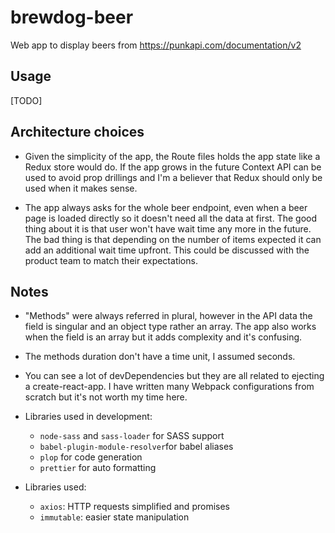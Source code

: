 # brewdog-beer

Web app to display beers from https://punkapi.com/documentation/v2

## Usage

[TODO]

## Architecture choices

- Given the simplicity of the app, the Route files holds the app state like a Redux store would do. If the app grows in the future Context API can be used to avoid prop drillings and I'm a believer that Redux should only be used when it makes sense.

- The app always asks for the whole beer endpoint, even when a beer page is loaded directly so it doesn't need all the data at first. The good thing about it is that user won't have wait time any more in the future. The bad thing is that depending on the number of items expected it can add an additional wait time upfront. This could be discussed with the product team to match their expectations.

## Notes

- "Methods" were always referred in plural, however in the API data the field is singular and an object type rather an array. The app also works when the field is an array but it adds complexity and it's confusing.

- The methods duration don't have a time unit, I assumed seconds.

- You can see a lot of devDependencies but they are all related to ejecting a create-react-app. I have written many Webpack configurations from scratch but it's not worth my time here.

- Libraries used in development:

  - `node-sass` and `sass-loader` for SASS support
  - `babel-plugin-module-resolver`for babel aliases
  - `plop` for code generation
  - `prettier` for auto formatting

- Libraries used:

  - `axios`: HTTP requests simplified and promises
  - `immutable`: easier state manipulation
